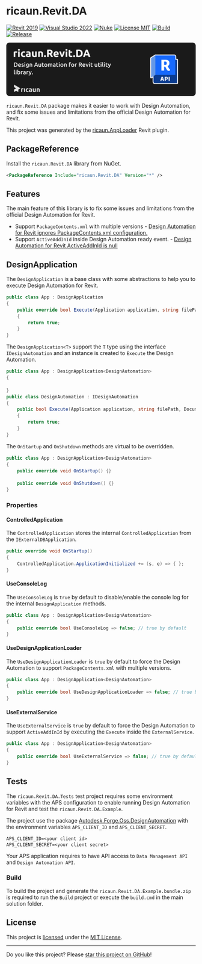 # ricaun.Revit.DA

[![Revit 2019](https://img.shields.io/badge/Revit-2019+-blue.svg)](https://github.com/ricaun-io/ricaun.Revit.DA)
[![Visual Studio 2022](https://img.shields.io/badge/Visual%20Studio-2022-blue)](https://github.com/ricaun-io/ricaun.Revit.DA)
[![Nuke](https://img.shields.io/badge/Nuke-Build-blue)](https://nuke.build/)
[![License MIT](https://img.shields.io/badge/License-MIT-blue.svg)](LICENSE)
[![Build](https://github.com/ricaun-io/ricaun.Revit.DA/actions/workflows/Build.yml/badge.svg)](https://github.com/ricaun-io/ricaun.Revit.DA/actions)
[![Release](https://img.shields.io/nuget/v/ricaun.Revit.DA?logo=nuget&label=release&color=blue)](https://www.nuget.org/packages/ricaun.Revit.DA)

[![ricaun.Revit.DA](https://raw.githubusercontent.com/ricaun/test-assets/main/assets/ricaun.Revit.DA.png)](https://github.com/ricaun-io/ricaun.Revit.DA)

`ricaun.Revit.DA` package makes it easier to work with Design Automation, and fix some issues and limitations from the official Design Automation for Revit.

This project was generated by the [ricaun.AppLoader](https://ricaun.com/AppLoader/) Revit plugin.

## PackageReference

Install the `ricaun.Revit.DA` library from NuGet.

```xml
<PackageReference Include="ricaun.Revit.DA" Version="*" />
```

## Features

The main feature of this library is to fix some issues and limitations from the official Design Automation for Revit.

- Support `PackageContents.xml` with multiple versions - [Design Automation for Revit ignores PackageContents.xml configuration.](https://github.com/ricaun-io/RevitAddin.DA.Tester/issues/7)
- Support `ActiveAddInId` inside Design Automation ready event. - [Design Automation for Revit ActiveAddInId is null](https://github.com/ricaun-io/RevitAddin.DA.Tester/issues/9)

## DesignApplication

The `DesignApplication` is a base class with some abstractions to help you to execute Design Automation for Revit.

```C#
public class App : DesignApplication
{
    public override bool Execute(Application application, string filePath, Document document)
    {
        return true;
    }
}
```

The `DesignApplication<T>` support the `T` type using the interface `IDesignAutomation` and an instance is created to `Execute` the Design Automation.

```C#
public class App : DesignApplication<DesignAutomation>
{

}
public class DesignAutomation : IDesignAutomation
{
    public bool Execute(Application application, string filePath, Document document)
    {
        return true;
    }
}
```

The `OnStartup` and `OnShutdown` methods are virtual to be overridden.

```C#
public class App : DesignApplication<DesignAutomation>
{
    public override void OnStartup() {}

    public override void OnShutdown() {}
}
```

### Properties

#### ControlledApplication

The `ControlledApplication` stores the internal `ControlledApplication` from the `IExternalDBApplication`.
```C#
public override void OnStartup()
{
    ControlledApplication.ApplicationInitialized += (s, e) => { };
}
```

#### UseConsoleLog

The `UseConsoleLog` is `true` by default to disable/enable the console log for the internal `DesignApplication` methods.
```C#
public class App : DesignApplication<DesignAutomation>
{
    public override bool UseConsoleLog => false; // true by default
}
```

#### UseDesignApplicationLoader

The `UseDesignApplicationLoader` is `true` by default to force the Design Automation to support `PackageContents.xml` with multiple versions.
```C#
public class App : DesignApplication<DesignAutomation>
{
    public override bool UseDesignApplicationLoader => false; // true by default
}
```

#### UseExternalService

The `UseExternalService` is `true` by default to force the Design Automation to support `ActiveAddInId` by executing the `Execute` inside the `ExternalService`.
```C#
public class App : DesignApplication<DesignAutomation>
{
    public override bool UseExternalService => false; // true by default
}
```

## Tests

The `ricaun.Revit.DA.Tests` test project requires some environment variables with the APS configuration to enable running Design Automation for Revit and test the `ricaun.Revit.DA.Example`.

The project use the package [Autodesk.Forge.Oss.DesignAutomation](https://github.com/ricaun-io/forge-api-dotnet-oss.design.automation) with the environment variables `APS_CLIENT_ID` and `APS_CLIENT_SECRET`.

```
APS_CLIENT_ID=<your client id>
APS_CLIENT_SECRET=<your client secret>
```

Your APS application requires to have API access to `Data Management API` and `Design Automation API`.

### Build

To build the project and generate the `ricaun.Revit.DA.Example.bundle.zip` is required to run the `Build` project or execute the `build.cmd` in the main solution folder.

## License

This project is [licensed](LICENSE) under the [MIT License](https://en.wikipedia.org/wiki/MIT_License).

---

Do you like this project? Please [star this project on GitHub](https://github.com/ricaun-io/ricaun.Revit.DA/stargazers)!